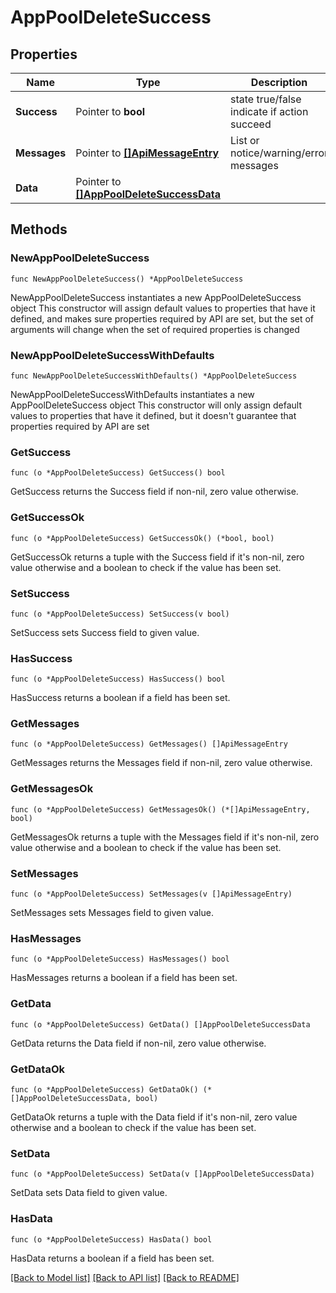 # AppPoolDeleteSuccess

## Properties

Name | Type | Description | Notes
------------ | ------------- | ------------- | -------------
**Success** | Pointer to **bool** | state true/false indicate if action succeed | [optional] 
**Messages** | Pointer to [**[]ApiMessageEntry**](ApiMessageEntry.md) | List or notice/warning/error messages | [optional] 
**Data** | Pointer to [**[]AppPoolDeleteSuccessData**](AppPoolDeleteSuccessData.md) |  | [optional] 

## Methods

### NewAppPoolDeleteSuccess

`func NewAppPoolDeleteSuccess() *AppPoolDeleteSuccess`

NewAppPoolDeleteSuccess instantiates a new AppPoolDeleteSuccess object
This constructor will assign default values to properties that have it defined,
and makes sure properties required by API are set, but the set of arguments
will change when the set of required properties is changed

### NewAppPoolDeleteSuccessWithDefaults

`func NewAppPoolDeleteSuccessWithDefaults() *AppPoolDeleteSuccess`

NewAppPoolDeleteSuccessWithDefaults instantiates a new AppPoolDeleteSuccess object
This constructor will only assign default values to properties that have it defined,
but it doesn't guarantee that properties required by API are set

### GetSuccess

`func (o *AppPoolDeleteSuccess) GetSuccess() bool`

GetSuccess returns the Success field if non-nil, zero value otherwise.

### GetSuccessOk

`func (o *AppPoolDeleteSuccess) GetSuccessOk() (*bool, bool)`

GetSuccessOk returns a tuple with the Success field if it's non-nil, zero value otherwise
and a boolean to check if the value has been set.

### SetSuccess

`func (o *AppPoolDeleteSuccess) SetSuccess(v bool)`

SetSuccess sets Success field to given value.

### HasSuccess

`func (o *AppPoolDeleteSuccess) HasSuccess() bool`

HasSuccess returns a boolean if a field has been set.

### GetMessages

`func (o *AppPoolDeleteSuccess) GetMessages() []ApiMessageEntry`

GetMessages returns the Messages field if non-nil, zero value otherwise.

### GetMessagesOk

`func (o *AppPoolDeleteSuccess) GetMessagesOk() (*[]ApiMessageEntry, bool)`

GetMessagesOk returns a tuple with the Messages field if it's non-nil, zero value otherwise
and a boolean to check if the value has been set.

### SetMessages

`func (o *AppPoolDeleteSuccess) SetMessages(v []ApiMessageEntry)`

SetMessages sets Messages field to given value.

### HasMessages

`func (o *AppPoolDeleteSuccess) HasMessages() bool`

HasMessages returns a boolean if a field has been set.

### GetData

`func (o *AppPoolDeleteSuccess) GetData() []AppPoolDeleteSuccessData`

GetData returns the Data field if non-nil, zero value otherwise.

### GetDataOk

`func (o *AppPoolDeleteSuccess) GetDataOk() (*[]AppPoolDeleteSuccessData, bool)`

GetDataOk returns a tuple with the Data field if it's non-nil, zero value otherwise
and a boolean to check if the value has been set.

### SetData

`func (o *AppPoolDeleteSuccess) SetData(v []AppPoolDeleteSuccessData)`

SetData sets Data field to given value.

### HasData

`func (o *AppPoolDeleteSuccess) HasData() bool`

HasData returns a boolean if a field has been set.


[[Back to Model list]](../README.md#documentation-for-models) [[Back to API list]](../README.md#documentation-for-api-endpoints) [[Back to README]](../README.md)


